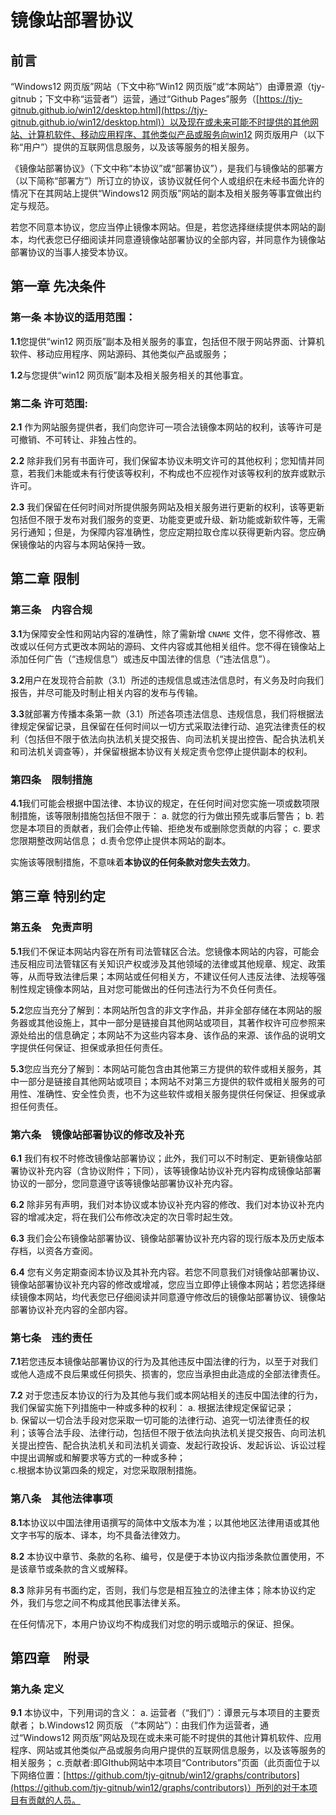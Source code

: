# 镜像站部署协议
## 前言
“Windows12 网页版”网站（下文中称“Win12 网页版”或“本网站”）由谭景源（tjy-gitnub；下文中称“运营者”）运营，通过“Github Pages”服务（[https://tjy-gitnub.github.io/win12/desktop.html](https://tjy-gitnub.github.io/win12/desktop.html)）以及现在或未来可能不时提供的其他网站、计算机软件、移动应用程序、其他类似产品或服务向win12 网页版用户（以下称“用户”）提供的互联网信息服务，以及该等服务的相关服务。

《镜像站部署协议》（下文中称“本协议”或“部署协议”），是我们与镜像站的部署方（以下简称“部署方”）所订立的协议，该协议就任何个人或组织在未经书面允许的情况下在其网站上提供“Windows12 网页版”网站的副本及相关服务等事宜做出约定与规范。

若您不同意本协议，您应当停止镜像本网站。但是，若您选择继续提供本网站的副本，均代表您已仔细阅读并同意遵镜像站部署协议的全部内容，并同意作为镜像站部署协议的当事人接受本协议。
## 第一章 先决条件

### 第一条 本协议的适用范围：

**1.1**您提供“win12 网页版”副本及相关服务的事宜，包括但不限于网站界面、计算机软件、移动应用程序、网站源码、其他类似产品或服务；

**1.2**与您提供“win12 网页版”副本及相关服务相关的其他事宜。

### 第二条 许可范围:

**2.1** 作为网站服务提供者，我们向您许可一项合法镜像本网站的权利，该等许可是可撤销、不可转让、非独占性的。

**2.2** 除非我们另有书面许可，我们保留本协议未明文许可的其他权利；您知情并同意，若我们未能或未有行使该等权利，不构成也不应视作对该等权利的放弃或默示许可。

**2.3** 我们保留在任何时间对所提供服务网站及相关服务进行更新的权利，该等更新包括但不限于发布对我们服务的变更、功能变更或升级、新功能或新软件等，无需另行通知；但是，为保障内容准确性，您应定期拉取仓库以获得更新内容。您应确保镜像站的内容与本网站保持一致。

## 第二章​ 限制

### 第三条　内容合规

**3.1**为保障安全性和网站内容的准确性，除了需新增 `CNAME` 文件，您不得修改、篡改或以任何方式更改本网站的源码、文件内容或其他相关组件。您不得在镜像站上添加任何广告（“违规信息”）或违反中国法律的信息（“违法信息”）。

**3.2**用户在发现符合前款（3.1）所述的违规信息或违法信息时，有义务及时向我们报告，并尽可能及时制止相关内容的发布与传输。

**3.3**就部署方传播本条第一款（3.1）所述各项违法信息、违规信息，我们将根据法律规定保留记录，且保留在任何时间以一切方式采取法律行动、追究法律责任的权利（包括但不限于依法向执法机关提交报告、向司法机关提出控告、配合执法机关和司法机关调查等），并保留根据本协议有关规定责令您停止提供副本的权利。

### 第四条　限制措施

**4.1**我们可能会根据中国法律、本协议的规定，在任何时间对您实施一项或数项限制措施，该等限制措施包括但不限于：
a. 就您的行为做出预先或事后警告；
b. 若您是本项目的贡献者，我们会停止传输、拒绝发布或删除您贡献的内容；
c. 要求您限期整改网站信息；
d.责令您停止提供本网站的副本。

实施该等限制措施，不意味着**本协议的任何条款对您失去效力**。

## 第三章​ 特别约定

### 第五条　免责声明

**5.1**我们不保证本网站内容在所有司法管辖区合法。您镜像本网站的内容，可能会违反相应司法管辖区有关知识产权或涉及其他领域的法律或其他规章、规定、政策等，从而导致法律后果；本网站或任何相关方，不建议任何人违反法律、法规等强制性规定镜像本网站，且对您可能做出的任何违法行为不负任何责任。

**5.2**您应当充分了解到：本网站所包含的非文字作品，并非全部存储在本网站的服务器或其他设施上，其中一部分是链接自其他网站或项目，其著作权许可应参照来源处给出的信息确定；本网站不为这些内容本身、该作品的来源、该作品的说明文字提供任何保证、担保或承担任何责任。

**5.3**您应当充分了解到：本网站可能包含由其他第三方提供的软件或相关服务，其中一部分是链接自其他网站或项目；本网站不对第三方提供的软件或相关服务的可用性、准确性、安全性负责，也不为这些软件或相关服务提供任何保证、担保或承担任何责任。

### 第六条　镜像站部署协议的修改及补充

**6.1** 我们有权不时修改镜像站部署协议；此外，我们可以不时制定、更新镜像站部署协议补充内容（含协议附件；下同），该等镜像站协议补充内容构成镜像站部署协议的一部分，您同意遵守该等镜像站部署协议补充内容。

**6.2** 除非另有声明，我们对本协议或本协议补充内容的修改、我们对本协议补充内容的增减决定，将在我们公布修改决定的次日零时起生效。

**6.3** 我们会公布镜像站部署协议、镜像站部署协议补充内容的现行版本及历史版本存档，以资各方查阅。

**6.4** 您有义务定期查阅本协议及其补充内容。若您不同意我们对镜像站部署协议、镜像站部署协议补充内容的修改或增减，您应当立即停止镜像本网站；若您选择继续镜像本网站，均代表您已仔细阅读并同意遵守修改后的镜像站部署协议、镜像站部署协议补充内容的全部内容。

### 第七条　违约责任

**7.1**若您违反本镜像站部署协议的行为及其他违反中国法律的行为，以至于对我们或他人造成不良后果或任何损失、损害的，您应当承担由此造成的全部法律责任。

**7.2** 对于您违反本协议的行为及其他与我们或本网站相关的违反中国法律的行为，我们保留实施下列措施中一种或多种的权利：
a. 根据法律规定保留记录；<br>
b. 保留以一切合法手段对您采取一切可能的法律行动、追究一切法律责任的权利；该等合法手段、法律行动，包括但不限于依法向执法机关提交报告、向司法机关提出控告、配合执法机关和司法机关调查、发起行政投诉、发起诉讼、诉讼过程中提出调解或和解要求等方式的一种或多种；<br>
c.根据本协议第四条的规定，对您采取限制措施。


### 第八条　其他法律事项

**8.1**本协议以中国法律用语撰写的简体中文版本为准；以其他地区法律用语或其他文字书写的版本、译本，均不具备法律效力。

**8.2** 本协议中章节、条款的名称、编号，仅是便于本协议内指涉条款位置使用，不是该章节或条款的含义或解释。

**8.3** 除非另有书面约定，否则，我们与您是相互独立的法律主体；除本协议约定外，我们与您之间不构成其他民事法律关系。

在任何情况下，本用户协议均不构成我们对您的明示或暗示的保证、担保。

## 第四章​　附录

### 第九条 定义
**9.1** 本协议中，下列用词的含义：
a. 运营者（“我们”）：谭景元与本项目的主要贡献者；
b.Windows12 网页版 （“本网站”）：由我们作为运营者，通过“Windows12 网页版”网站及现在或未来可能不时提供的其他计算机软件、应用程序、网站或其他类似产品或服务向用户提供的互联网信息服务，以及该等服务的相关服务；
c.贡献者:即GIthub网站中本项目“Contributors”页面（此页面位于以下网络位置：[https://github.com/tjy-gitnub/win12/graphs/contributors](https://github.com/tjy-gitnub/win12/graphs/contributors)）所列的对于本项目有贡献的人员。
